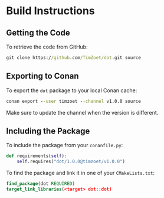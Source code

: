 # Build Instructions

## Getting the Code

To retrieve the code from GitHub:

```cmd
git clone https://github.com/TimZoet/dot.git source
```

## Exporting to Conan

To export the `dot` package to your local Conan cache:

```cmd
conan export --user timzoet --channel v1.0.0 source
```

Make sure to update the channel when the version is different.

## Including the Package

To include the package from your `conanfile.py`:

```py
def requirements(self):
    self.requires("dot/1.0.0@timzoet/v1.0.0")
```

To find the package and link it in one of your `CMakeLists.txt`:

```cmake
find_package(dot REQUIRED)
target_link_libraries(<target> dot::dot)
```
